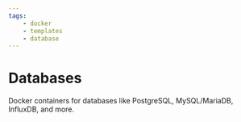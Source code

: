 ```yaml
---
tags:
    - docker
    - templates
    - database
---
```


# Databases

Docker containers for databases like PostgreSQL, MySQL/MariaDB, InfluxDB, and more.
